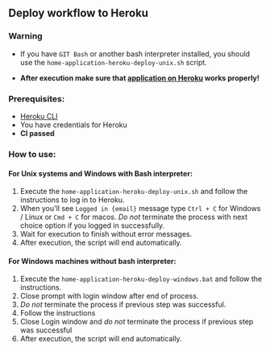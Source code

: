 ## Deploy workflow to Heroku

### Warning
- If you have `GIT Bash`  or another bash interpreter installed, you should
use the `home-application-heroku-deploy-unix.sh` script.

- **After execution make sure that
[application on Heroku](https://home-project-academy.herokuapp.com/api/0/apidocs/index.html)
works properly!**

### Prerequisites:

- [Heroku CLI](https://devcenter.heroku.com/articles/heroku-cli#install-with-an-installer)
- You have credentials for Heroku
- **CI passed**

### How to use: 

#### For Unix systems and Windows with Bash interpreter:

1) Execute the `home-application-heroku-deploy-unix.sh` and follow the 
instructions to log in to Heroku.
4) When you'll see `Logged in {email}` message type `Ctrl + C` for Windows
/ Linux or `Cmd + C` for macos. *Do not* terminate the process with
   next choice option if you logged in successfully.
5) Wait for execution to finish without error messages.
6) After execution, the script will end automatically.

#### For Windows machines without bash interpreter:

1) Execute the `home-application-heroku-deploy-windows.bat` and follow
the instructions.
2) Close prompt with login window after end of process.
3) *Do not* terminate the process if previous step was successful.
4) Follow the instructions
5) Close Login window and *do not* terminate the process if previous step was
successful
6) After execution, the script will end automatically.
